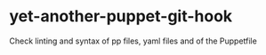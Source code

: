 # yet-another-puppet-git-hook
Check linting and syntax of pp files, yaml files and of the Puppetfile
